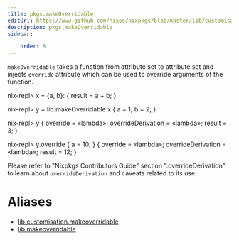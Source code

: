```yaml
---
title: pkgs.makeOverridable
editUrl: https://www.github.com/nixos/nixpkgs/blob/master/lib/customisation.nix#L74C21
description: pkgs.makeOverridable
sidebar:

    order: 8
---
```


`makeOverridable` takes a function from attribute set to attribute set and
injects `override` attribute which can be used to override arguments of
the function.

nix-repl> x = {a, b}: { result = a + b; }

nix-repl> y = lib.makeOverridable x { a = 1; b = 2; }

nix-repl> y
{ override = «lambda»; overrideDerivation = «lambda»; result = 3; }

nix-repl> y.override { a = 10; }
{ override = «lambda»; overrideDerivation = «lambda»; result = 12; }

Please refer to "Nixpkgs Contributors Guide" section
"<pkg>.overrideDerivation" to learn about `overrideDerivation` and caveats
related to its use.


# Aliases

- [lib.customisation.makeoverridable](/nix-doc-comments/reference/lib/customisation/lib-customisation-makeoverridable)
- [lib.makeoverridable](/nix-doc-comments/reference/lib/lib-makeoverridable)


